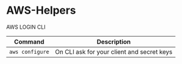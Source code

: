 # AWS-Helpers

AWS LOGIN CLI

|Command | Description |
| ------- | ----------- |
| `aws configure` | On CLI ask for your client and secret keys |


